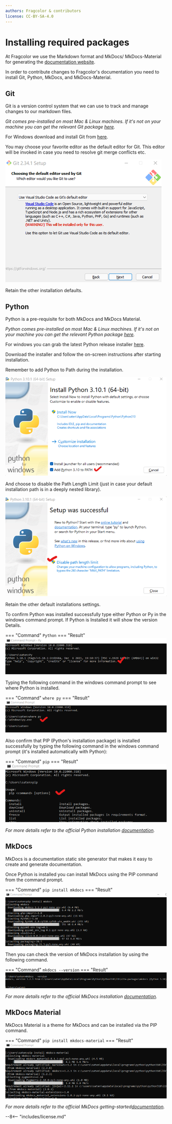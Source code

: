 ```yaml
---
authors: Fragcolor & contributors
license: CC-BY-SA-4.0
---
```


# Installing required packages

At Fragcolor we use the Markdown format and MkDocs/ MkDocs-Material for generating the [documentation website](https://docs.fragcolor.xyz/).

In order to contribute changes to Fragcolor's documentation you need to install Git, Python, MkDocs, and MkDocs-Material.

## Git

Git is a version control system that we can use to track and manage changes to our markdown files.

*Git comes pre-installed on most Mac & Linux machines. If it's not on your machine you can get the relevant Git package [here](https://git-scm.com/download).*

For Windows download and install Git from [here](https://git-scm.com/download/win).

You may choose your favorite editor as the default editor for Git. This editor will be invoked in case you need to resolve git merge conflicts etc.

![Choose default Git Editor](assets/install-git_default-editor.png)

Retain the other installation defaults.

## Python

Python is a pre-requisite for both MkDocs and MkDocs Material.

*Python comes pre-installed on most Mac & Linux machines. If it's not on your machine you can get the relevant Python package [here](https://www.python.org/downloads/).*

For windows you can grab the latest Python release installer [here](https://www.python.org/downloads/windows/").

Download the installer and follow the on-screen instructions after starting installation. 

Remember to add Python to Path during the installation.

![Add Python to PATH](assets/install-py_add-to-path.png)

And choose to disable the Path Length Limit (just in case your default installation path is in a deeply nested library).

![Disable path length limit](assets/install-py_disable-pll.png)

Retain the other default installations settings.

To confirm Python was installed successfully type either Python or Py in the windows command prompt. If Python is Installed it will show the version Details.

=== "Command"
    ```
    Python
    ```
=== "Result"
    ![Python was installed successfully](assets/install-py_installed.png)

Typing the following command in the windows command prompt to see where Python is installed.

=== "Command"
    ```
    where py
    ```
=== "Result"
    ![Show where Python is installed](assets/install-py_where-py.png)

Also confirm that PIP (Python's installation package) is installed successfully by typing the following command in the windows command prompt (it's installed automatically with Python):

=== "Command"
    ```
    pip
    ```
=== "Result"
    ![Show where Python is installed](assets/install-py_pip-installed.png) 

*For more details refer to the official Python installation [documentation](https://docs.python.org/3/using/windows.html#installation-steps).*

## MkDocs

MkDocs is a documentation static site generator that makes it easy to create and generate documentation.

Once Python is installed you can install MkDocs using the PIP command from the command prompt.

=== "Command"
    ```
    pip install mkdocs
    ```
=== "Result"
    ![Install MkDocs](assets/install-mk_install.png) 

Then you can check the version of MkDocs installation by using the following command.

=== "Command"
    ```
    mkdocs --version
    ```
=== "Result"
    ![Check MkDocs installation](assets/install-mk_installed.png)

*For more details refer to the official MkDocs installation [documentation](https://www.mkdocs.org/user-guide/installation/#installing-mkdocs).*

## MkDocs Material

MkDocs Material is a theme for MkDocs and can be installed via the PIP command.

=== "Command"
    ```
    pip install mkdocs-material
    ```
=== "Result"
    ![Install MkDocs-Material](assets/install-mkmat_install.png) 

*For more details refer to the official MkDocs getting-started[documentation](https://squidfunk.github.io/mkdocs-material/getting-started/).*



--8<-- "includes/license.md"
